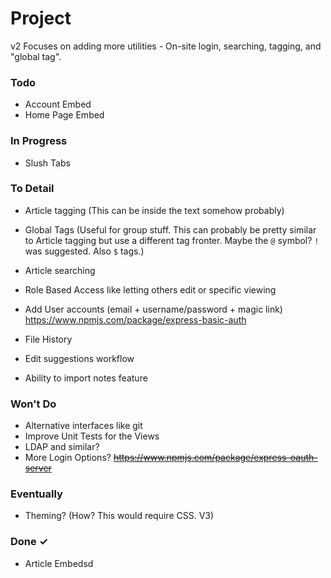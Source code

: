 # Project

v2 Focuses on adding more utilities - On-site login, searching, tagging, and "global tag".

### Todo

- Account Embed
- Home Page Embed

### In Progress

- Slush Tabs

### To Detail

- Article tagging (This can be inside the text somehow probably)
- Global Tags (Useful for group stuff. This can probably be pretty similar to Article tagging but use a different tag fronter. Maybe the `@` symbol? `!` was suggested. Also `$` tags.)
- Article searching

- Role Based Access like letting others edit or specific viewing
- Add User accounts (email + username/password + magic link) https://www.npmjs.com/package/express-basic-auth

- File History
- Edit suggestions workflow
- Ability to import notes feature

### Won't Do

- Alternative interfaces like git
- Improve Unit Tests for the Views
- LDAP and similar?
- More Login Options? ~~https://www.npmjs.com/package/express-oauth-server~~

### Eventually

- Theming? (How? This would require CSS. V3)

### Done ✓

- Article Embedsd
